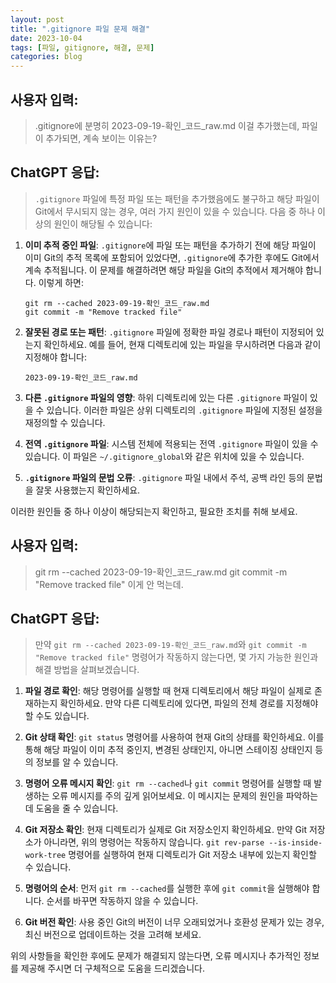 ```yaml
---
layout: post
title: ".gitignore 파일 문제 해결"
date: 2023-10-04
tags: [파일, gitignore, 해결, 문제]
categories: blog
---
```


## 사용자 입력:
> .gitignore에 분명히 2023-09-19-확인_코드_raw.md 이걸 추가했는데, 파일이 추가되면, 계속 보이는 이유는?

## ChatGPT 응답:
> `.gitignore` 파일에 특정 파일 또는 패턴을 추가했음에도 불구하고 해당 파일이 Git에서 무시되지 않는 경우, 여러 가지 원인이 있을 수 있습니다. 다음 중 하나 이상의 원인이 해당될 수 있습니다:

1. **이미 추적 중인 파일**: `.gitignore`에 파일 또는 패턴을 추가하기 전에 해당 파일이 이미 Git의 추적 목록에 포함되어 있었다면, `.gitignore`에 추가한 후에도 Git에서 계속 추적됩니다. 이 문제를 해결하려면 해당 파일을 Git의 추적에서 제거해야 합니다. 이렇게 하면:
   ```
   git rm --cached 2023-09-19-확인_코드_raw.md
   git commit -m "Remove tracked file"
   ```

2. **잘못된 경로 또는 패턴**: `.gitignore` 파일에 정확한 파일 경로나 패턴이 지정되어 있는지 확인하세요. 예를 들어, 현재 디렉토리에 있는 파일을 무시하려면 다음과 같이 지정해야 합니다:
   ```
   2023-09-19-확인_코드_raw.md
   ```

3. **다른 `.gitignore` 파일의 영향**: 하위 디렉토리에 있는 다른 `.gitignore` 파일이 있을 수 있습니다. 이러한 파일은 상위 디렉토리의 `.gitignore` 파일에 지정된 설정을 재정의할 수 있습니다.

4. **전역 `.gitignore` 파일**: 시스템 전체에 적용되는 전역 `.gitignore` 파일이 있을 수 있습니다. 이 파일은 `~/.gitignore_global`와 같은 위치에 있을 수 있습니다.

5. **`.gitignore` 파일의 문법 오류**: `.gitignore` 파일 내에서 주석, 공백 라인 등의 문법을 잘못 사용했는지 확인하세요.

이러한 원인들 중 하나 이상이 해당되는지 확인하고, 필요한 조치를 취해 보세요.

## 사용자 입력:
> git rm --cached 2023-09-19-확인_코드_raw.md
git commit -m "Remove tracked file"
 이게 안 먹는데.

## ChatGPT 응답:
> 만약 `git rm --cached 2023-09-19-확인_코드_raw.md`와 `git commit -m "Remove tracked file"` 명령어가 작동하지 않는다면, 몇 가지 가능한 원인과 해결 방법을 살펴보겠습니다.

1. **파일 경로 확인**: 해당 명령어를 실행할 때 현재 디렉토리에서 해당 파일이 실제로 존재하는지 확인하세요. 만약 다른 디렉토리에 있다면, 파일의 전체 경로를 지정해야 할 수도 있습니다.

2. **Git 상태 확인**: `git status` 명령어를 사용하여 현재 Git의 상태를 확인하세요. 이를 통해 해당 파일이 이미 추적 중인지, 변경된 상태인지, 아니면 스테이징 상태인지 등의 정보를 알 수 있습니다.

3. **명령어 오류 메시지 확인**: `git rm --cached`나 `git commit` 명령어를 실행할 때 발생하는 오류 메시지를 주의 깊게 읽어보세요. 이 메시지는 문제의 원인을 파악하는 데 도움을 줄 수 있습니다.

4. **Git 저장소 확인**: 현재 디렉토리가 실제로 Git 저장소인지 확인하세요. 만약 Git 저장소가 아니라면, 위의 명령어는 작동하지 않습니다. `git rev-parse --is-inside-work-tree` 명령어를 실행하여 현재 디렉토리가 Git 저장소 내부에 있는지 확인할 수 있습니다.

5. **명령어의 순서**: 먼저 `git rm --cached`를 실행한 후에 `git commit`을 실행해야 합니다. 순서를 바꾸면 작동하지 않을 수 있습니다.

6. **Git 버전 확인**: 사용 중인 Git의 버전이 너무 오래되었거나 호환성 문제가 있는 경우, 최신 버전으로 업데이트하는 것을 고려해 보세요.

위의 사항들을 확인한 후에도 문제가 해결되지 않는다면, 오류 메시지나 추가적인 정보를 제공해 주시면 더 구체적으로 도움을 드리겠습니다.

